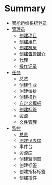 # Summary

* [智能运维系统登录](README.md)
* [管理员](chapter1.md)
  * [创建项目](chapter1/chuang-jian-xiang-mu.md)
  * [创建用户](chapter1/chuang-jian-yong-hu.md)
  * [创建机房](chapter1/chuang-jian-ji-fang.md)
  * [创建告警媒介](chapter1/chuang-jian-gao-jing-mei-jie.md)
  * [代理](chapter1/dai-li.md)
  * [操作记录](chapter1/cao-zuo-ji-lu.md)
* [任务](ren-wu.md)
  * [总览](ren-wu/zong-lan.md)
  * [创建作业](ren-wu/chuang-jian-zuo-ye.md)
  * [创建编排](ren-wu/chuang-jian-bian-pai.md)
  * [创建操作](ren-wu/chuang-jian-cao-zuo.md)
  * [自定义模板](ren-wu/zi-ding-yi-mo-ban.md)
  * [创建标签](ren-wu/chuang-jian-biao-qian.md)
  * [资源](ren-wu/tian-jia-zi-yuan.md)
  * [文件管理](ren-wu/wen-jian-guan-li.md)
* [监控](jian-kong.md)
  * [总览](jian-kong/zong-lan.md)
  * [创建仪表盘](jian-kong/chuang-jian-yi-biao-pan.md)
  * 事件台
  * 资源库
  * 创建监测器
  * 创建标签
  * 创建指标标签
  * 创建插件

